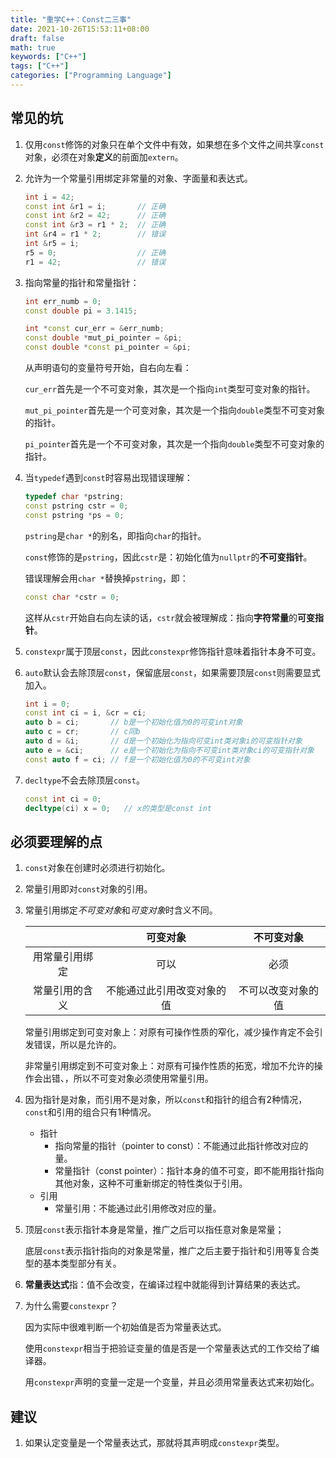 ```yaml
---
title: "重学C++：Const二三事"
date: 2021-10-26T15:53:11+08:00
draft: false
math: true
keywords: ["C++"]
tags: ["C++"]
categories: ["Programming Language"]
---
```


## 常见的坑

1. 仅用`const`修饰的对象只在单个文件中有效，如果想在多个文件之间共享`const`对象，必须在对象**定义**的前面加`extern`。

2. 允许为一个常量引用绑定非常量的对象、字面量和表达式。

   ```C++
   int i = 42;
   const int &r1 = i;       // 正确
   const int &r2 = 42;      // 正确
   const int &r3 = r1 * 2;  // 正确
   int &r4 = r1 * 2;        // 错误
   int &r5 = i;
   r5 = 0;                  // 正确
   r1 = 42;                 // 错误
   ```

3. 指向常量的指针和常量指针：

   ```C++
   int err_numb = 0;
   const double pi = 3.1415;
   
   int *const cur_err = &err_numb;
   const double *mut_pi_pointer = &pi;
   const double *const pi_pointer = &pi;
   ```

   从声明语句的变量符号开始，自右向左看：

   `cur_err`首先是一个不可变对象，其次是一个指向`int`类型可变对象的指针。

   `mut_pi_pointer`首先是一个可变对象，其次是一个指向`double`类型不可变对象的指针。

   `pi_pointer`首先是一个不可变对象，其次是一个指向`double`类型不可变对象的指针。
   
4. 当`typedef`遇到`const`时容易出现错误理解：

   ```C++
   typedef char *pstring;
   const pstring cstr = 0;
   const pstring *ps = 0;
   ```

   `pstring`是`char *`的别名，即指向`char`的指针。

   `const`修饰的是`pstring`，因此`cstr`是：初始化值为`nullptr`的**不可变指针**。

   错误理解会用`char *`替换掉`pstring`，即：

   ```c++
   const char *cstr = 0;
   ```

   这样从`cstr`开始自右向左读的话，`cstr`就会被理解成：指向**字符常量**的**可变指针**。

5. `constexpr`属于顶层`const`，因此`constexpr`修饰指针意味着指针本身不可变。

6. `auto`默认会去除顶层`const`，保留底层`const`，如果需要顶层`const`则需要显式加入。

   ```C++
   int i = 0;
   const int ci = i, &cr = ci;
   auto b = ci;       // b是一个初始化值为0的可变int对象 
   auto c = cr;       // c同b
   auto d = &i;       // d是一个初始化为指向可变int类对象i的可变指针对象
   auto e = &ci;      // e是一个初始化为指向不可变int类对象ci的可变指针对象
   const auto f = ci; // f是一个初始化值为0的不可变int对象
   ```

7. `decltype`不会去除顶层`const`。

   ```C++
   const int ci = 0;
   decltype(ci) x = 0;   // x的类型是const int
   ```

## 必须要理解的点

1. `const`对象在创建时必须进行初始化。

2. 常量引用即对`const`对象的引用。

3. 常量引用绑定*不可变对象*和*可变对象*时含义不同。

   |                |          可变对象          |     不可变对象     |
   | :------------: | :------------------------: | :----------------: |
   | 用常量引用绑定 |            可以            |        必须        |
   | 常量引用的含义 | 不能通过此引用改变对象的值 | 不可以改变对象的值 |

   常量引用绑定到可变对象上：对原有可操作性质的窄化，减少操作肯定不会引发错误，所以是允许的。

   非常量引用绑定到不可变对象上：对原有可操作性质的拓宽，增加不允许的操作会出错、，所以不可变对象必须使用常量引用。

4. 因为指针是对象，而引用不是对象，所以`const`和指针的组合有2种情况，`const`和引用的组合只有1种情况。

   + 指针
     + 指向常量的指针（pointer to const）：不能通过此指针修改对应的量。
     + 常量指针（const pointer）：指针本身的值不可变，即不能用指针指向其他对象，这种不可重新绑定的特性类似于引用。
   + 引用
     + 常量引用：不能通过此引用修改对应的量。
   
5. 顶层`const`表示指针本身是常量，推广之后可以指任意对象是常量；

   底层`const`表示指针指向的对象是常量，推广之后主要于指针和引用等复合类型的基本类型部分有关。

6. **常量表达式**指：值不会改变，在编译过程中就能得到计算结果的表达式。

7. 为什么需要`constexpr`？

   因为实际中很难判断一个初始值是否为常量表达式。

   使用`constexpr`相当于把验证变量的值是否是一个常量表达式的工作交给了编译器。

   用`constexpr`声明的变量一定是一个变量，并且必须用常量表达式来初始化。

## 建议

1. 如果认定变量是一个常量表达式，那就将其声明成`constexpr`类型。
